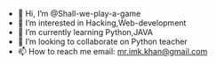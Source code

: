 - 👋 	Hi, I’m @Shall-we-play-a-game
- 👀 I’m interested in Hacking,Web-development
- 🌱 	I’m currently learning Python,JAVA
- 💞️ I’m looking to collaborate on Python teacher
- 📫 	How to reach me email: mr.imk.khan@gmail.com

<!---
Shall-we-play-a-game/Shall-we-play-a-game is a ✨ special ✨ repository because its `README.md` (this file) appears on your GitHub profile.
You can click the Preview link to take a look at your changes.
--->
